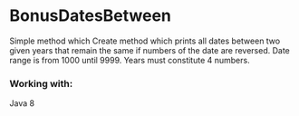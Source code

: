 # BonusDatesBetween
Simple method which Create method which prints all dates between two given years that remain the same if numbers of the date are reversed.
Date range is from 1000 until 9999. Years must constitute 4 numbers. 
### Working with:
Java 8 
